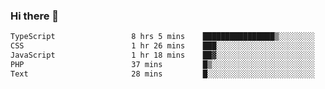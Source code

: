 ### Hi there 🌱
<!--START_SECTION:waka-->

```txt
TypeScript                 8 hrs 5 mins    ████████████████▒░░░░░░░░   65.11 %
CSS                        1 hr 26 mins    ███░░░░░░░░░░░░░░░░░░░░░░   11.65 %
JavaScript                 1 hr 18 mins    ██▓░░░░░░░░░░░░░░░░░░░░░░   10.55 %
PHP                        37 mins         █▒░░░░░░░░░░░░░░░░░░░░░░░   04.99 %
Text                       28 mins         █░░░░░░░░░░░░░░░░░░░░░░░░   03.86 %
```

<!--END_SECTION:waka-->
<!--
**Dieg0raf/Dieg0raf** is a ✨ _special_ ✨ repository because its `README.md` (this file) appears on your GitHub profile.

Here are some ideas to get you started:

- 🔭 I’m currently working on ...
- 🌱 I’m currently learning ...
- 👯 I’m looking to collaborate on ...
- 🤔 I’m looking for help with ...
- 💬 Ask me about ...
- 📫 How to reach me: ...
- 😄 Pronouns: ...
- ⚡ Fun fact: ...
-->
